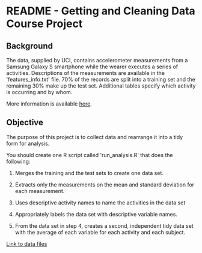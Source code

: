 # README - Getting and Cleaning Data Course Project

## Background
The data, supplied by UCI, contains accelerometer measurements from a Samsung 
Galaxy S smartphone while the wearer executes a series of activities. 
Descriptions of the measurements are available in the 'features_info.txt' file. 
70% of the records are split into a training set and the remaining 30% make up
the test set. Additional tables specify which activity is occurring and by whom.
 
More information is available [here](http://archive.ics.uci.edu/ml/datasets/Human+Activity+Recognition+Using+Smartphones).

## Objective
The purpose of this project is to collect data and rearrange it into a tidy form
for analysis.

You should create one R script called 'run_analysis.R' that does the following: 

1. Merges the training and the test sets to create one data set.

2. Extracts only the measurements on the mean and standard deviation for each 
measurement. 

3. Uses descriptive activity names to name the activities in the data set

4. Appropriately labels the data set with descriptive variable names. 

5. From the data set in step 4, creates a second, independent tidy data set with
 the average of each variable for each activity and each subject.

[Link to data files](https://d396qusza40orc.cloudfront.net/getdata%2Fprojectfiles%2FUCI%20HAR%20Dataset.zip)
